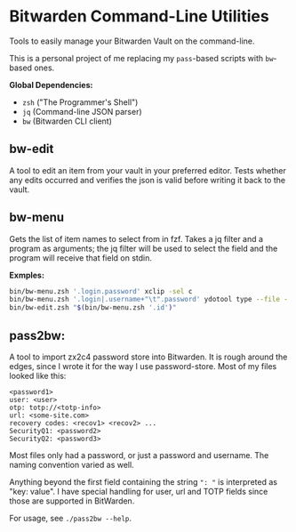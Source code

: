 # Bitwarden Command-Line Utilities

Tools to easily manage your Bitwarden Vault on the command-line.

This is a personal project of me replacing my `pass`-based scripts with `bw`-based ones.

**Global Dependencies:**

- `zsh` ("The Programmer's Shell")
- `jq` (Command-line JSON parser)
- `bw` (Bitwarden CLI client)

## bw-edit

A tool to edit an item from your vault in your preferred editor.
Tests whether any edits occurred and verifies the json is valid before writing it back to the vault.

## bw-menu

Gets the list of item names to select from in fzf.
Takes a jq filter and a program as arguments;
the jq filter will be used to select the field
and the program will receive that field on stdin.

**Exmples:**

```sh
bin/bw-menu.zsh '.login.password' xclip -sel c
bin/bw-menu.zsh '.login|.username+"\t".password' ydotool type --file -
bin/bw-edit.zsh "$(bin/bw-menu.zsh '.id')"
```

## pass2bw:

A tool to import zx2c4 password store into Bitwarden.
It is rough around the edges,
since I wrote it for the way I use password-store.
Most of my files looked like this:

```
<password1>
user: <user>
otp: totp://<totp-info>
url: <some-site.com>
recovery codes: <recov1> <recov2> ...
SecurityQ1: <password2>
SecurityQ2: <password3>
```

Most files only had a password, or just a password and username.
The naming convention varied as well.

Anything beyond the first field containing the string `": "`
is interpreted as "key: value".
I have special handling for user, url and TOTP fields
since those are supported in BitWarden.


For usage, see `./pass2bw --help`.

